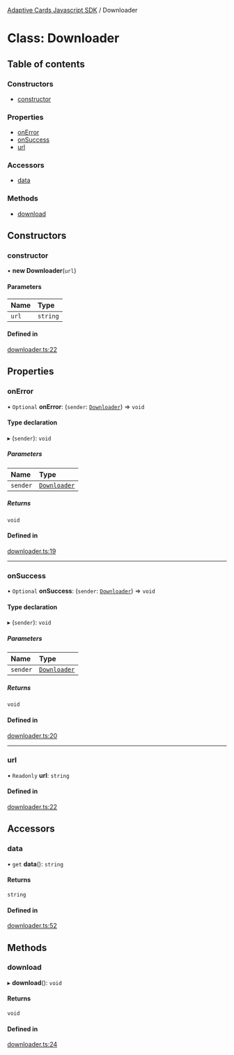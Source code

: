 [Adaptive Cards Javascript SDK](../README.md) / Downloader

# Class: Downloader

## Table of contents

### Constructors

- [constructor](Downloader.md#constructor)

### Properties

- [onError](Downloader.md#onerror)
- [onSuccess](Downloader.md#onsuccess)
- [url](Downloader.md#url)

### Accessors

- [data](Downloader.md#data)

### Methods

- [download](Downloader.md#download)

## Constructors

### constructor

• **new Downloader**(`url`)

#### Parameters

| Name | Type |
| :------ | :------ |
| `url` | `string` |

#### Defined in

[downloader.ts:22](https://github.com/asseco-see/AdaptiveCards/blob/1f0afdc45/source/nodejs/adaptivecards/src/downloader.ts#L22)

## Properties

### onError

• `Optional` **onError**: (`sender`: [`Downloader`](Downloader.md)) => `void`

#### Type declaration

▸ (`sender`): `void`

##### Parameters

| Name | Type |
| :------ | :------ |
| `sender` | [`Downloader`](Downloader.md) |

##### Returns

`void`

#### Defined in

[downloader.ts:19](https://github.com/asseco-see/AdaptiveCards/blob/1f0afdc45/source/nodejs/adaptivecards/src/downloader.ts#L19)

___

### onSuccess

• `Optional` **onSuccess**: (`sender`: [`Downloader`](Downloader.md)) => `void`

#### Type declaration

▸ (`sender`): `void`

##### Parameters

| Name | Type |
| :------ | :------ |
| `sender` | [`Downloader`](Downloader.md) |

##### Returns

`void`

#### Defined in

[downloader.ts:20](https://github.com/asseco-see/AdaptiveCards/blob/1f0afdc45/source/nodejs/adaptivecards/src/downloader.ts#L20)

___

### url

• `Readonly` **url**: `string`

#### Defined in

[downloader.ts:22](https://github.com/asseco-see/AdaptiveCards/blob/1f0afdc45/source/nodejs/adaptivecards/src/downloader.ts#L22)

## Accessors

### data

• `get` **data**(): `string`

#### Returns

`string`

#### Defined in

[downloader.ts:52](https://github.com/asseco-see/AdaptiveCards/blob/1f0afdc45/source/nodejs/adaptivecards/src/downloader.ts#L52)

## Methods

### download

▸ **download**(): `void`

#### Returns

`void`

#### Defined in

[downloader.ts:24](https://github.com/asseco-see/AdaptiveCards/blob/1f0afdc45/source/nodejs/adaptivecards/src/downloader.ts#L24)
